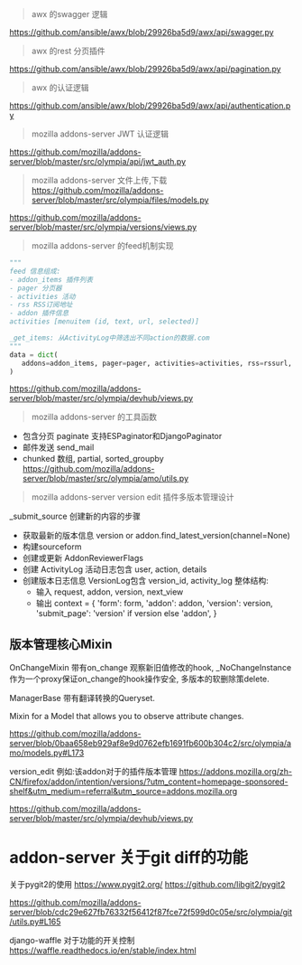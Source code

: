 > awx 的swagger 逻辑

https://github.com/ansible/awx/blob/29926ba5d9/awx/api/swagger.py

> awx 的rest 分页插件

https://github.com/ansible/awx/blob/29926ba5d9/awx/api/pagination.py

> awx 的认证逻辑

https://github.com/ansible/awx/blob/29926ba5d9/awx/api/authentication.py

> mozilla addons-server JWT 认证逻辑

https://github.com/mozilla/addons-server/blob/master/src/olympia/api/jwt_auth.py

> mozilla addons-server 文件上传,下载
https://github.com/mozilla/addons-server/blob/master/src/olympia/files/models.py

https://github.com/mozilla/addons-server/blob/master/src/olympia/versions/views.py

> mozilla addons-server 的feed机制实现

```python
"""
feed 信息组成:
- addon_items 插件列表
- pager 分页器
- activities 活动
- rss RSS订阅地址
- addon 插件信息
activities [menuitem (id, text, url, selected)]

_get_items: 从ActivityLog中筛选出不同action的数据.com
"""
data = dict(
   addons=addon_items, pager=pager, activities=activities, rss=rssurl, addon=addon
)
```

https://github.com/mozilla/addons-server/blob/master/src/olympia/devhub/views.py

> mozilla addons-server 的工具函数

- 包含分页 paginate 支持ESPaginator和DjangoPaginator
- 邮件发送 send_mail
- chunked 数组, partial, sorted_groupby
https://github.com/mozilla/addons-server/blob/master/src/olympia/amo/utils.py

> mozilla addons-server version edit 插件多版本管理设计

_submit_source 创建新的内容的步骤
- 获取最新的版本信息 version or addon.find_latest_version(channel=None)
- 构建sourceform
- 创建或更新 AddonReviewerFlags
- 创建 ActivityLog 活动日志包含
    user, action, details
- 创建版本日志信息 VersionLog包含
    version_id, activity_log
整体结构:
    - 输入
    request, addon, version, next_view
    - 输出
    context = {
        'form': form,
        'addon': addon,
        'version': version,
        'submit_page': 'version' if version else 'addon',
    }


## 版本管理核心Mixin

OnChangeMixin 带有on_change 观察新旧值修改的hook, _NoChangeInstance 作为一个proxy保证on_change的hook操作安全, 多版本的软删除策delete.

ManagerBase 带有翻译转换的Queryset.

Mixin for a Model that allows you to observe attribute changes.

https://github.com/mozilla/addons-server/blob/0baa658eb929af8e9d0762efb1691fb600b304c2/src/olympia/amo/models.py#L173


version_edit
例如:该addon对于的插件版本管理
https://addons.mozilla.org/zh-CN/firefox/addon/intention/versions/?utm_content=homepage-sponsored-shelf&utm_medium=referral&utm_source=addons.mozilla.org


https://github.com/mozilla/addons-server/blob/master/src/olympia/devhub/views.py

# addon-server 关于git diff的功能

关于pygit2的使用
https://www.pygit2.org/
https://github.com/libgit2/pygit2

https://github.com/mozilla/addons-server/blob/cdc29e627fb76332f56412f87fce72f599d0c05e/src/olympia/git/utils.py#L165

django-waffle 对于功能的开关控制
https://waffle.readthedocs.io/en/stable/index.html